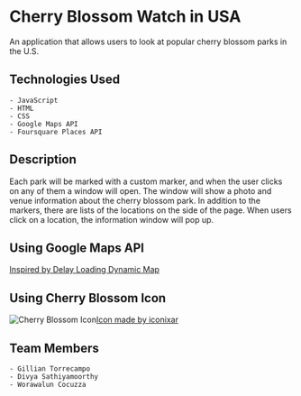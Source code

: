 # Cherry Blossom Watch in USA

An application that allows users to look at popular cherry blossom parks in the U.S.

## Technologies Used

    - JavaScript
    - HTML
    - CSS
    - Google Maps API
    - Foursquare Places API

## Description

Each park will be marked with a custom marker, and when the user clicks on any of them a window will open. The window will show a photo and venue information about the cherry blossom park. 
In addition to the markers, there are lists of the locations on the side of the page. When users click on a location, the information window will pop up.

## Using Google Maps API

[Inspired by Delay Loading Dynamic Map](https://developers.google.com/maps/documentation/javascript/examples/programmatic-load-button#maps_programmatic_load_button-javascript)

## Using Cherry Blossom Icon

![Cherry Blossom Icon](https://image.flaticon.com/icons/png/32/4388/4388647.png)[Icon made by iconixar](https://www.flaticon.com/packs/spring-296)

## Team Members

    - Gillian Torrecampo
    - Divya Sathiyamoorthy
    - Worawalun Cocuzza
